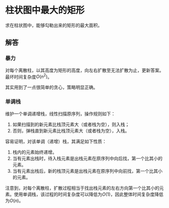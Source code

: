 # 柱状图中最大的矩形

求在柱状图中，能够勾勒出来的矩形的最大面积。

## 解答

### 暴力

对每个离散柱，以其高度为矩形的高度，向左右扩散至无法扩散为止，更新答案。最坏时间复杂度$O(n^2)$。

其实用到了一点很简单的贪心，策略明显正确。

### 单调栈

维护一个单调递增栈，线性扫描原序列，操作规则如下：

1. 如果扫描到的新元素比栈顶元素大（或者栈为空），则入栈；
2. 否则，弹栈直到新元素比栈顶元素大（或者栈为空），入栈。

容易证明，对该单调（递增）栈，其满足如下性质：

1. 栈内的元素始终递增。
2. 当有元素出栈时，待入栈元素是出栈元素在原序列中向后找，第一个比其小的元素。
3. 当有元素出栈后，新的栈顶元素是出栈元素在原序列中向前找，第一个比其小的元素。

注意到，对每个离散柱，扩散过程相当于找出栈元素的左右方向第一个比其小的元素。使用单调栈，该过程的时间复杂度可以降低为$O(1)$，因此整体时间复杂度降低为$O(n)$。
